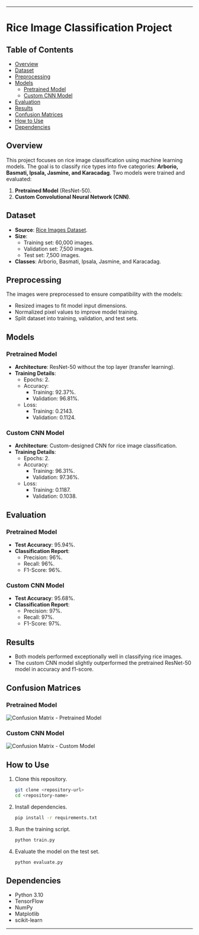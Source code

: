 

---

# Rice Image Classification Project

## Table of Contents
- [Overview](#overview)
- [Dataset](#dataset)
- [Preprocessing](#preprocessing)
- [Models](#models)
  - [Pretrained Model](#pretrained-model)
  - [Custom CNN Model](#custom-cnn-model)
- [Evaluation](#evaluation)
- [Results](#results)
- [Confusion Matrices](#confusion-matrices)
- [How to Use](#how-to-use)
- [Dependencies](#dependencies)

## Overview
This project focuses on rice image classification using machine learning models. The goal is to classify rice types into five categories: **Arborio, Basmati, Ipsala, Jasmine, and Karacadag**. Two models were trained and evaluated:
1. **Pretrained Model** (ResNet-50).
2. **Custom Convolutional Neural Network (CNN)**.

## Dataset
- **Source**: [Rice Images Dataset](https://www.kaggle.com/datasets/mbsoroush/rice-images-dataset).
- **Size**: 
  - Training set: 60,000 images.
  - Validation set: 7,500 images.
  - Test set: 7,500 images.
- **Classes**: Arborio, Basmati, Ipsala, Jasmine, and Karacadag.

## Preprocessing
The images were preprocessed to ensure compatibility with the models:
- Resized images to fit model input dimensions.
- Normalized pixel values to improve model training.
- Split dataset into training, validation, and test sets.

## Models

### Pretrained Model
- **Architecture**: ResNet-50 without the top layer (transfer learning).
- **Training Details**:
  - Epochs: 2.
  - Accuracy: 
    - Training: 92.37%.
    - Validation: 96.81%.
  - Loss: 
    - Training: 0.2143.
    - Validation: 0.1124.

### Custom CNN Model
- **Architecture**: Custom-designed CNN for rice image classification.
- **Training Details**:
  - Epochs: 2.
  - Accuracy: 
    - Training: 96.31%.
    - Validation: 97.36%.
  - Loss: 
    - Training: 0.1187.
    - Validation: 0.1038.

## Evaluation
### Pretrained Model
- **Test Accuracy**: 95.94%.
- **Classification Report**:
  - Precision: 96%.
  - Recall: 96%.
  - F1-Score: 96%.

### Custom CNN Model
- **Test Accuracy**: 95.68%.
- **Classification Report**:
  - Precision: 97%.
  - Recall: 97%.
  - F1-Score: 97%.

## Results
- Both models performed exceptionally well in classifying rice images.
- The custom CNN model slightly outperformed the pretrained ResNet-50 model in accuracy and f1-score.

## Confusion Matrices

### Pretrained Model
![Confusion Matrix - Pretrained Model](file-3FkgJ64uybiW5DUTG4y1Ha)

### Custom CNN Model
![Confusion Matrix - Custom Model](file-X7jeyC9dyJquYHTscKH1be)

## How to Use
1. Clone this repository.
   ```bash
   git clone <repository-url>
   cd <repository-name>
   ```
2. Install dependencies.
   ```bash
   pip install -r requirements.txt
   ```
3. Run the training script.
   ```bash
   python train.py
   ```
4. Evaluate the model on the test set.
   ```bash
   python evaluate.py
   ```

## Dependencies
- Python 3.10
- TensorFlow
- NumPy
- Matplotlib
- scikit-learn

---

